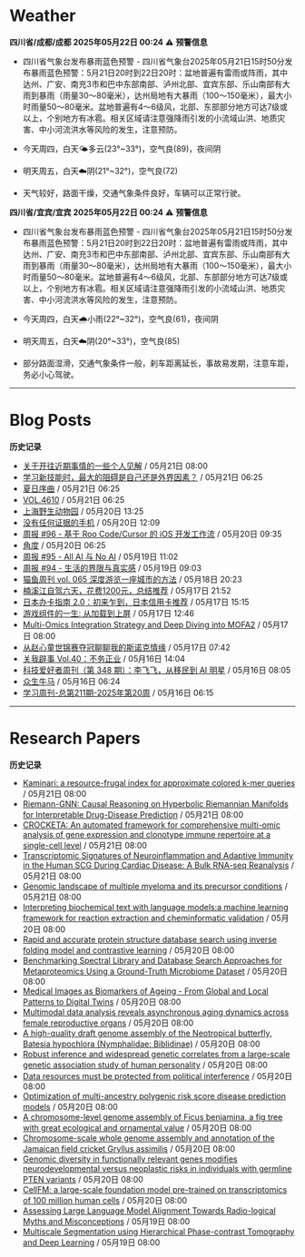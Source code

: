 # Weather
<!--qweather:start-->
**四川省/成都/成都 2025年05月22日 00:24**
⚠️ **预警信息**
-  四川省气象台发布暴雨蓝色预警 - 四川省气象台2025年05月21日15时50分发布暴雨蓝色预警：5月21日20时到22日20时：盆地普遍有雷雨或阵雨，其中达州、广安、南充3市和巴中东部南部、泸州北部、宜宾东部、乐山南部有大雨到暴雨（雨量30～80毫米），达州局地有大暴雨（100～150毫米），最大小时雨量50～80毫米。盆地普遍有4～6级风，北部、东部部分地方可达7级或以上，个别地方有冰雹。相关区域请注意强降雨引发的小流域山洪、地质灾害、中小河流洪水等风险的发生，注意预防。

- 今天周四，白天🌤️多云(23°~33°)，空气良(89)，夜间阴
- 明天周五，白天☁️阴(21°~32°)，空气良(72)
- 天气较好，路面干燥，交通气象条件良好，车辆可以正常行驶。

**四川省/宜宾/宜宾 2025年05月22日 00:24**
⚠️ **预警信息**
-  四川省气象台发布暴雨蓝色预警 - 四川省气象台2025年05月21日15时50分发布暴雨蓝色预警：5月21日20时到22日20时：盆地普遍有雷雨或阵雨，其中达州、广安、南充3市和巴中东部南部、泸州北部、宜宾东部、乐山南部有大雨到暴雨（雨量30～80毫米），达州局地有大暴雨（100～150毫米），最大小时雨量50～80毫米。盆地普遍有4～6级风，北部、东部部分地方可达7级或以上，个别地方有冰雹。相关区域请注意强降雨引发的小流域山洪、地质灾害、中小河流洪水等风险的发生，注意预防。

- 今天周四，白天🌧️小雨(22°~32°)，空气良(61)，夜间阴
- 明天周五，白天☁️阴(20°~33°)，空气良(85)
- 部分路面湿滑，交通气象条件一般，刹车距离延长，事故易发期，注意车距，务必小心驾驶。
<!--qweather:end-->
---
# Blog Posts
<!--rss-blogs:start-->
**历史记录**
- [关于开往近期事情的一些个人见解](https://blog.gxres.net/posts/some-misc-about-travellings) / 05月21日 08:00
- [学习新技能时，最大的阻碍是自己还是外界因素？](http://m.wufazhuce.com/question/4371) / 05月21日 06:25
- [夏日序曲](http://m.wufazhuce.com/article/6799) / 05月21日 06:25
- [VOL.4610](http://m.wufazhuce.com/one/4761) / 05月21日 06:25
- [上海野生动物园](https://www.skyue.com/25052013.html) / 05月20日 13:25
- [没有任何证据的手机](https://xingbianren.cn/post/305.html) / 05月20日 12:09
- [周报 #96 - 基于 Roo Code/Cursor 的 iOS 开发工作流](https://www.pseudoyu.com/posts/weekly_review_96) / 05月20日 09:35
- [角度](https://www.xiangshitan.com/post/3403.html) / 05月20日 06:25
- [周报 #95 - All AI 与 No AI](https://www.pseudoyu.com/posts/weekly_review_95) / 05月19日 11:02
- [周报 #94 - 生活的界限与真实感](https://www.pseudoyu.com/posts/weekly_review_94) / 05月19日 09:03
- [猫鱼周刊 vol. 065 深度游览一座城市的方法](https://ameow.xyz/archives/weekly-065) / 05月18日 20:23
- [楠溪江自驾六天，花费1200元，总结推荐](https://blog.ops-coffee.cn/r/city-china-zhejiang-wenzhou-yongjia-nanxijiang.html) / 05月17日 21:52
- [日本办卡指南 2.0：初来乍到，日本信用卡推荐](https://song.al/creditcard2) / 05月17日 15:15
- [游戏组件的一生: 从加载到上屏](https://blog.ursb.me/posts/game-engine-renderer/) / 05月17日 12:46
- [Multi-Omics Integration Strategy and Deep Diving into MOFA2](https://divingintogeneticsandgenomics.com/post/multiomics-mofa2/) / 05月17日 08:00
- [从赵心童世锦赛夺冠聊聊我的斯诺克情缘](https://wiki.eryajf.net/pages/a49f60/) / 05月17日 07:42
- [关我辟事 Vol.40：不务正业](https://blog.douchi.space/spark-joy-digest-2025-5a/) / 05月16日 14:04
- [科技爱好者周刊（第 348 期）：李飞飞，从移民到 AI 明星](http://www.ruanyifeng.com/blog/2025/05/weekly-issue-348.html) / 05月16日 08:05
- [众生牛马](https://www.xiangshitan.com/post/3402.html) / 05月16日 06:24
- [学习周刊-总第211期-2025年第20周](https://wiki.eryajf.net/pages/a0fa42/) / 05月16日 06:15
<!--rss-blogs:end-->
---
# Research Papers
<!--rss-papers:start-->
**历史记录**
- [Kaminari: a resource-frugal index for approximate colored k-mer queries](https://www.biorxiv.org/content/10.1101/2025.05.16.654317v1?rss=1) / 05月21日 08:00
- [Riemann-GNN: Causal Reasoning on Hyperbolic Riemannian Manifolds for Interpretable Drug-Disease Prediction](https://www.biorxiv.org/content/10.1101/2025.05.16.654434v1?rss=1) / 05月21日 08:00
- [CROCKETA: An automated framework for comprehensive multi-omic analysis of gene expression and clonotype immune repertoire at a single-cell level](https://www.biorxiv.org/content/10.1101/2025.05.16.654451v1?rss=1) / 05月21日 08:00
- [Transcriptomic Signatures of Neuroinflammation and Adaptive Immunity in the Human SCG During Cardiac Disease: A Bulk RNA-seq Reanalysis](https://www.biorxiv.org/content/10.1101/2025.05.18.654713v1?rss=1) / 05月21日 08:00
- [Genomic landscape of multiple myeloma and its precursor conditions](https://www.nature.com/articles/s41588-025-02196-0) / 05月21日 08:00
- [Interpreting biochemical text with language models:a machine learning framework for reaction extraction and cheminformatic validation](https://www.biorxiv.org/content/10.1101/2025.05.15.654376v1?rss=1) / 05月20日 08:00
- [Rapid and accurate protein structure database search using inverse folding model and contrastive learning](https://www.biorxiv.org/content/10.1101/2025.05.15.654382v1?rss=1) / 05月20日 08:00
- [Benchmarking Spectral Library and Database Search Approaches for Metaproteomics Using a Ground-Truth Microbiome Dataset](https://www.biorxiv.org/content/10.1101/2025.05.15.654320v1?rss=1) / 05月20日 08:00
- [Medical Images as Biomarkers of Ageing - From Global and Local Patterns to Digital Twins](https://www.biorxiv.org/content/10.1101/2025.05.18.654705v1?rss=1) / 05月20日 08:00
- [Multimodal data analysis reveals asynchronous aging dynamics across female reproductive organs](https://www.biorxiv.org/content/10.1101/2025.05.16.654406v1?rss=1) / 05月20日 08:00
- [A high-quality draft genome assembly of the Neotropical butterfly, Batesia hypochlora (Nymphalidae: Biblidinae)](https://www.biorxiv.org/content/10.1101/2025.05.17.654659v1?rss=1) / 05月20日 08:00
- [Robust inference and widespread genetic correlates from a large-scale genetic association study of human personality](https://www.biorxiv.org/content/10.1101/2025.05.16.648988v1?rss=1) / 05月20日 08:00
- [Data resources must be protected from political interference](https://www.nature.com/articles/d41586-025-01601-2) / 05月20日 08:00
- [Optimization of multi-ancestry polygenic risk score disease prediction models](https://www.nature.com/articles/s41598-025-02903-1) / 05月20日 08:00
- [A chromosome-level genome assembly of Ficus benjamina, a fig tree with great ecological and ornamental value](https://www.nature.com/articles/s41597-025-05155-w) / 05月20日 08:00
- [Chromosome-scale whole genome assembly and annotation of the Jamaican field cricket Gryllus assimilis](https://www.nature.com/articles/s41597-025-05197-0) / 05月20日 08:00
- [Genomic diversity in functionally relevant genes modifies neurodevelopmental versus neoplastic risks in individuals with germline PTEN variants](https://www.nature.com/articles/s41525-025-00495-3) / 05月20日 08:00
- [CellFM: a large-scale foundation model pre-trained on transcriptomics of 100 million human cells](https://www.nature.com/articles/s41467-025-59926-5) / 05月20日 08:00
- [Assessing Large Language Model Alignment Towards Radio-logical Myths and Misconceptions](https://www.biorxiv.org/content/10.1101/2025.05.16.652427v1?rss=1) / 05月19日 08:00
- [Multiscale Segmentation using Hierarchical Phase-contrast Tomography and Deep Learning](https://www.biorxiv.org/content/10.1101/2025.05.15.654263v1?rss=1) / 05月19日 08:00
<!--rss-papers:end-->
